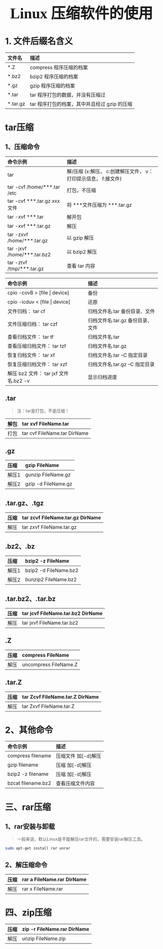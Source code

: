 ### <center> <font size=34 face="STKaiti"> Linux 压缩软件的使用 </font>    <!-- {docsify-ignore} -->

# 1. 文件后缀名含义

文件名 | 描述
:---  | :---
*.Z     |   compress 程序压缩的档案
*.bz2   |   bzip2 程序压缩的档案
*.gz    |   gzip 程序压缩的档案
*.tar   |  tar 程序打包的数据，并没有压缩过
*.tar.gz   | tar 程序打包的档案，其中并且经过 gzip 的压缩

# tar压缩
 

## 1、压缩命令

命令示例 | 描述
:---  | :---
tar	      |      解/压缩 (x:解压， c:创建解压文件， v：打印提示信息， f:接文件)
tar -cvf /home/***.tar /etc	   | 打包，不压缩
tar -cvf ***.tar.gz xxx 文件	| 将 ***文件压缩为 ***.tar.gz
tar -xvf ***.tar	| 解开包
tar -xvf ***.tar.gz 	 | 解压
tar -zxvf /home/***.tar.gz  |	以 gzip 解压
tar -jxvf /home/***.tar.bz2 |	以 bzip2 解压
tar -ztvf /tmp/***.tar.gz   |	查看 tar 内容


命令示例 | 描述
:---  | :---
cpio -covB > [file \| device]	    | 备份
cpio -icduv < [file \| device]     |	还原
文件归档： tar cf	              | 归档文件名.tar 备份目录、文件
文件压缩归档： tar czf          |	归档文件名.tar.gz 备份目录、文件
查看归档文件： tar tf           | 	归档文件名.tar
查看压缩归档文件： tar tzf       | 	归档文件名.tar.gz
恢复归档文件： tar xf           |	归档文件名.tar –C 指定目录
恢复压缩归档文件： tar xzf      | 	归档文件名.tar.gz –C 指定目录
解压 bz2 文件： tar jxf 文件名.bz2 -v   |	显示归档进度


## .tar

> 注：tar是打包，不是压缩！

解包 |	tar xvf FileName.tar
:-- | :--
打包 |	tar cvf FileName.tar DirName

## .gz

压缩 |	gzip FileName
:-- | :--
解压1	| gunzip FileName.gz
解压2	| gzip -d FileName.gz

## .tar.gz、.tgz

压缩 |	tar zcvf FileName.tar.gz DirName
:-- | :--
解压 |	tar zxvf FileName.tar.gz

## .bz2、.bz

压缩 |	bzip2 -z FileName
:-- | :--
解压1 |	bzip2 -d FileName.bz2
解压2 |	bunzip2 FileName.bz2

## .tar.bz2、.tar.bz

压缩 |	tar jcvf FileName.tar.bz2 DirName
:-- | :--
解压 |	tar jxvf FileName.tar.bz2

## .Z

压缩 |	compress FileName
:-- | :--
解压 |	uncompress FileName.Z

## .tar.Z

压缩 |	tar Zcvf FileName.tar.Z DirName
:-- | :--
解压 |	tar Zxvf FileName.tar.Z

# 2、其他命令


命令示例 | 描述
:---  | :---
compress filename |	压缩文件 加[-d]解压
gzip filename	| 压缩 加[-d]解压
bzip2 -z filename |	压缩 加[-d]解压
bzcat filename.bz2 |	查看压缩文件内容


# 三、rar压缩
 ## 1、rar安装与卸载

> 一般来说，默认Linux是不能解压rar文件的，需要安装rar解压工具。

``` bash
sudo apt-get install rar unrar
``` 

## 2、解压缩命令

压缩 |	rar a FileName.rar DirName
 :---  | :---
解压 |	rar x FileName.rar

# 四、zip压缩


压缩 |	zip -r FileName.rar DirName
 :---  | :---
 解压 |	unzip FileName.zip